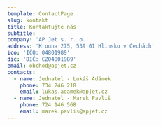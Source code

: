 ```yaml
---
template: ContactPage
slug: kontakt
title: Kontaktujte nás
subtitle: 
company: 'AP Jet s. r. o.'
address: 'Krouna 275, 539 01 Hlinsko v Čechách'
ico: 'IČO: 04801989'
dic: 'DIČ: CZ04801989'
email: obchod@apjet.cz
contacts:
  - name: Jednatel - Lukáš Adámek
    phone: 734 246 218
    email: lukas.adamek@apjet.cz
  - name: Jednatel - Marek Pavliš
    phone: 724 146 568
    email: marek.pavlis@apjet.cz
---
```


